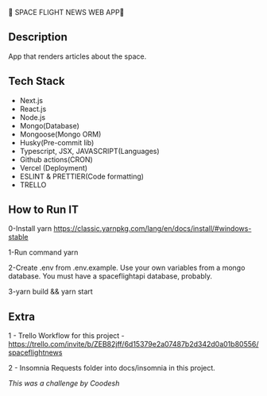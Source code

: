 :rocket: SPACE FLIGHT NEWS WEB APP:rocket:

## Description

App that renders articles about the space.

## Tech Stack

- Next.js
- React.js
- Node.js
- Mongo(Database)
- Mongoose(Mongo ORM)
- Husky(Pre-commit lib)
- Typescript, JSX, JAVASCRIPT(Languages)
- Github actions(CRON)
- Vercel (Deployment)
- ESLINT & PRETTIER(Code formatting)
- TRELLO

## How to Run IT
0-Install yarn https://classic.yarnpkg.com/lang/en/docs/install/#windows-stable

1-Run command yarn

2-Create .env from .env.example. Use your own variables from a mongo database. You must have a spaceflightapi database, probably.

3-yarn build && yarn start

## Extra
1 - Trello Workflow for this project - https://trello.com/invite/b/ZEB82jff/6d15379e2a07487b2d342d0a01b80556/spaceflightnews

2 - Insomnia Requests folder into docs/insomnia in this project.

<i>This was a challenge by Coodesh</i>
